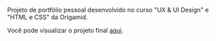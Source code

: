 Projeto de portfólio pessoal desenvolvido no curso "UX & UI Design" e "HTML e CSS" da Origamid.

Você pode visualizar o projeto final [aqui](https://mendespann.github.io).
